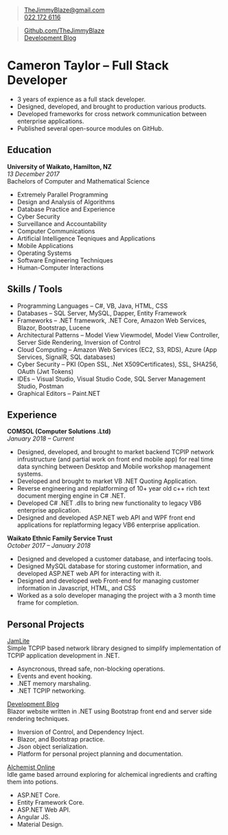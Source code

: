 > [TheJimmyBlaze@gmail.com](mailto:TheJimmyBlaze@gmail.com)  
[022 172 6116](tel:0221726116)  

> [Github.com/TheJimmyBlaze](https://github.com/TheJimmyBlaze)  
[Development Blog](https://camerontaylor.azurewebsites.net)

# Cameron Taylor &ndash; Full Stack Developer  
- 3 years of expience as a full stack developer.  
- Designed, developed, and brought to production various products.  
- Developed frameworks for cross network communication between enterprise applications.  
- Published several open-source modules on GitHub.  

## Education
**University of Waikato, Hamilton, NZ**  
*13 December 2017*  
Bachelors of Computer and Mathematical Science  
- Extremely Parallel Programming  
- Design and Analysis of Algorithms  
- Database Practice and Experience  
- Cyber Security  
- Surveillance and Accountability  
- Computer Communications  
- Artificial Intelligence Teqniques and Applications  
- Mobile Applications  
- Operating Systems  
- Software Engineering Techniques  
- Human-Computer Interactions  

## Skills / Tools
- Programming Languages &ndash; C#, VB, Java, HTML, CSS  
- Databases &ndash; SQL Server, MySQL, Dapper, Entity Framework  
- Frameworks &ndash; .NET framework, .NET Core, Amazon Web Services, Blazor, Bootstrap, Lucene  
- Architectural Patterns &ndash; Model View Viewmodel, Model View Controller, Server Side Rendering, Inversion of Control  
- Cloud Computing &ndash; Amazon Web Services (EC2, S3, RDS), Azure (App Services, SignalR, SQL databases)  
- Cyber Security &ndash; PKI (Open SSL, .Net X509Certificates), SSL, SHA256, OAuth (Jwt Tokens) 
- IDEs &ndash; Visual Studio, Visual Studio Code, SQL Server Management Studio, Postman  
- Graphical Editors &ndash; Paint.NET  

## Experience  
**COMSOL (Computer Solutions .Ltd)**  
*January 2018 &ndash; Current*  
- Designed, developed, and brought to market backend TCPIP network infrustructure (and partial work on front end mobile app) for 
real time data synching between Desktop and Mobile workshop management systems.  
- Developed and brought to market VB .NET Quoting Application.
- Reverse engineering and replatforming of 10+ year old c++ rich text document merging engine in C# .NET.  
- Developed C# .NET .dlls to bring new functionality to legacy VB6 enterprise application.  
- Designed and developed ASP.NET web API and WPF front end applications for replatforming legacy VB6 enterprise application.  

**Waikato Ethnic Family Service Trust**  
*October 2017 &ndash; January 2018*  
- Designed and developed a customer database, and interfacing tools.
- Designed MySQL database for storing customer information, and developed ASP.NET web API for interacting with it.
- Designed and developed web Front-end for managing customer information in Javascript, HTML, and CSS
- Worked as a solo developer managing the project with a 3 month time frame for completion.

## Personal Projects  
[JamLite](https://github.com/TheJimmyBlaze/JamLite)   
Simple TCPIP based network library designed to simplify implementation of TCPIP application development in .NET.  
- Asyncronous, thread safe, non-blocking operations.  
- Events and event hooking.  
- .NET memory marshaling.  
- .NET TCPIP networking.  

[Development Blog](https://github.com/TheJimmyBlaze/DevBlog)  
Blazor website written in .NET using Bootstrap front end and server side rendering techniques.  
- Inversion of Control, and Dependency Inject.  
- Blazor, and Bootstrap practice.  
- Json object serialization.  
- Platform for personal project planning and documentation.  
  
[Alchemist Online](https://github.com/thejimmyblaze/alchemistonline)  
Idle game based arround exploring for alchemical ingredients and crafting them into potions.  
- ASP.NET Core.  
- Entity Framework Core.  
- ASP.NET Web API.  
- Angular JS.  
- Material Design.  
